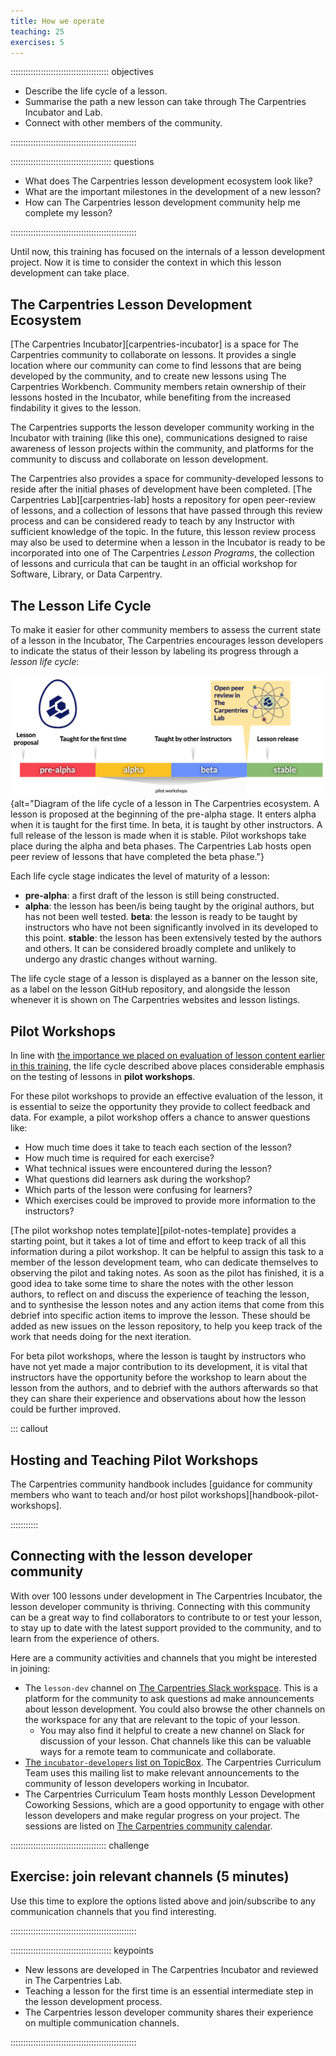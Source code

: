 ```yaml
---
title: How we operate
teaching: 25
exercises: 5
---
```


::::::::::::::::::::::::::::::::::::::: objectives

- Describe the life cycle of a lesson.
- Summarise the path a new lesson can take through The Carpentries Incubator and Lab.
- Connect with other members of the community.

::::::::::::::::::::::::::::::::::::::::::::::::::

:::::::::::::::::::::::::::::::::::::::: questions

- What does The Carpentries lesson development ecosystem look like?
- What are the important milestones in the development of a new lesson?
- How can The Carpentries lesson development community help me complete my lesson?

::::::::::::::::::::::::::::::::::::::::::::::::::

Until now, this training has focused on the internals of a lesson development project.
Now it is time to consider the context in which this lesson development can take place.

## The Carpentries Lesson Development Ecosystem

[The Carpentries Incubator][carpentries-incubator] is a space for The Carpentries community
to collaborate on lessons.
It provides a single location where our community can come to 
find lessons that are being developed by the community,
and to create new lessons using The Carpentries Workbench.
Community members retain ownership of their lessons hosted in the Incubator,
while benefiting from the increased findability it gives to the lesson.

The Carpentries supports the lesson developer community working in the Incubator
with training (like this one),
communications designed to raise awareness of lesson projects within the community,
and platforms for the community to discuss and collaborate on lesson development.

The Carpentries also provides a space for community-developed lessons
to reside after the initial phases of development have been completed.
[The Carpentries Lab][carpentries-lab] hosts a repository for open peer-review of lessons,
and a collection of lessons that have passed through this review process 
and can be considered ready to teach by any Instructor with sufficient knowledge of the topic.
In the future, this lesson review process may also be used to determine when a lesson
in the Incubator is ready to be incorporated into one of The Carpentries _Lesson Programs_,
the collection of lessons and curricula that can be taught in an official workshop for
Software, Library, or Data Carpentry.


## The Lesson Life Cycle

To make it easier for other community members to 
assess the current state of a lesson in the Incubator,
The Carpentries encourages lesson developers to indicate the status of their lesson 
by labeling its progress through a _lesson life cycle_:

![The life cycle of a lesson](fig/life_cycle.png){alt="Diagram of the life cycle of a
lesson in The Carpentries ecosystem. A lesson is proposed at the beginning of the 
pre-alpha stage. It enters alpha when it is taught for the first time. In beta, it is 
taught by other instructors. A full release of the lesson is made when it is stable. 
Pilot workshops take place during the alpha and beta phases. The Carpentries Lab hosts 
open peer review of lessons that have completed the beta phase."}

Each life cycle stage indicates the level of maturity of a lesson:

- **pre-alpha**: a first draft of the lesson is still being constructed.
- **alpha**: the lesson has been/is being taught by the original authors, but has not been well tested.
**beta**: the lesson is ready to be taught by instructors who have not been significantly involved in its developed to this point.
**stable**: the lesson has been extensively tested by the authors and others. It can be considered broadly complete and unlikely to undergo any drastic changes without warning.

The life cycle stage of a lesson is displayed as a banner on the lesson site,
as a label on the lesson GitHub repository,
and alongside the lesson whenever it is shown on The Carpentries websites
and lesson listings.


## Pilot Workshops

In line with [the importance we placed on evaluation of lesson content earlier in this training](03-audience.md),
the life cycle described above places considerable emphasis on 
the testing of lessons in **pilot workshops**.

For these pilot workshops to provide an effective evaluation of the lesson,
it is essential to seize the opportunity they provide to collect feedback and data.
For example, a pilot workshop offers a chance to answer questions like:

- How much time does it take to teach each section of the lesson?
- How much time is required for each exercise?
- What technical issues were encountered during the lesson?
- What questions did learners ask during the workshop? 
- Which parts of the lesson were confusing for learners?
- Which exercises could be improved to provide more information to the instructors?

[The pilot workshop notes template][pilot-notes-template] provides a starting point,
but it takes a lot of time and effort to keep track of all this information
during a pilot workshop. 
It can be helpful to assign this task to a member of the lesson development team,
who can dedicate themselves to observing the pilot and taking notes.
As soon as the pilot has finished,
it is a good idea to take some time to share the notes with the other lesson authors,
to reflect on and discuss the experience of teaching the lesson,
and to synthesise the lesson notes and any action items that come from this debrief 
into specific action items to improve the lesson.
These should be added as new issues on the lesson repository,
to help you keep track of the work that needs doing for the next iteration.

For beta pilot workshops, 
where the lesson is taught by instructors who have not yet made a major contribution to its development,
it is vital that instructors have the opportunity before the workshop 
to learn about the lesson from the authors,
and to debrief with the authors afterwards so that they can 
share their experience and observations about how the lesson could be further improved.


::: callout

## Hosting and Teaching Pilot Workshops

The Carpentries community handbook includes 
[guidance for community members who want to teach and/or host pilot workshops][handbook-pilot-workshops].

:::::::::::


## Connecting with the lesson developer community

With over 100 lessons under development in The Carpentries Incubator,
the lesson developer community is thriving.
Connecting with this community can be a great way to
find collaborators to contribute to or test your lesson,
to stay up to date with the latest support provided to the community,
and to learn from the experience of others.

Here are a community activities and channels that you might be interested in joining:

- The `lesson-dev` channel on [The Carpentries Slack workspace](https://swc-slack-invite.herokuapp.com/). This is a platform for the community to ask questions ad make announcements about lesson development. You could also browse the other channels on the workspace for any that are relevant to the topic of your lesson.
  - You may also find it helpful to create a new channel on Slack for discussion of your lesson. Chat channels like this can be valuable ways for a remote team to communicate and collaborate.
- [The `incubator-developers` list on TopicBox](https://carpentries.topicbox.com/groups/incubator-developers). The Carpentries Curriculum Team uses this mailing list to make relevant announcements to the community of lesson developers working in Incubator.
- The Carpentries Curriculum Team hosts monthly Lesson Development Coworking Sessions, which are a good opportunity to engage with other lesson developers and make regular progress on your project. The sessions are listed on [The Carpentries community calendar](https://carpentries.org/community/#community-events).


::::::::::::::::::::::::::::::::::::::  challenge

## Exercise: join relevant channels (5 minutes)

Use this time to explore the options listed above 
and join/subscribe to any communication channels that you find interesting.

::::::::::::::::::::::::::::::::::::::::::::::::::



:::::::::::::::::::::::::::::::::::::::: keypoints

- New lessons are developed in The Carpentries Incubator and reviewed in The Carpentries Lab.
- Teaching a lesson for the first time is an essential intermediate step in the lesson development process.
- The Carpentries lesson developer community shares their experience on multiple communication channels.

::::::::::::::::::::::::::::::::::::::::::::::::::


